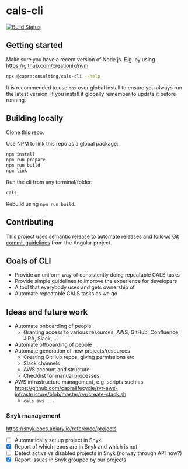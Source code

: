 # cals-cli

[![Build Status](https://jenkins.capra.tv/buildStatus/icon?job=cals-internal/cals-cli/master)](https://jenkins.capra.tv/job/cals-internal/job/cals-cli/job/master/)

## Getting started

Make sure you have a recent version of Node.js. E.g. by using
https://github.com/creationix/nvm

```bash
npx @capraconsulting/cals-cli --help
```

It is recommended to use `npx` over global install to ensure you
always run the latest version. If you install it globally remember
to update it before running.

## Building locally

Clone this repo.

Use NPM to link this repo as a global package:

```bash
npm install
npm run prepare
npm run build
npm link
```

Run the cli from any terminal/folder:

```bash
cals
```

Rebuild using `npm run build`.

## Contributing

This project uses [semantic release](https://semantic-release.gitbook.io/semantic-release/)
to automate releases and follows
[Git commit guidelines](https://github.com/angular/angular/blob/master/CONTRIBUTING.md#commit)
from the Angular project.

## Goals of CLI

- Provide an uniform way of consistently doing repeatable CALS tasks
- Provide simple guidelines to improve the experience for developers
- A tool that everybody uses and gets ownership of
- Automate repeatable CALS tasks as we go

## Ideas and future work

- Automate onboarding of people
  - Granting access to various resources: AWS, GitHub, Confluence, JIRA, Slack, ...
- Automate offboarding of people
- Automate generation of new projects/resources
  - Creating GitHub repos, giving permissions etc
  - Slack channels
  - AWS account and structure
  - Checklist for manual processes
- AWS infrastructure management, e.g. scripts such as https://github.com/capralifecycle/rvr-aws-infrastructure/blob/master/rvr/create-stack.sh
  - `cals aws ...`

### Snyk management

https://snyk.docs.apiary.io/reference/projects

- [ ] Automatically set up project in Snyk
- [x] Report of which repos are in Snyk and which is not
- [ ] Detect active vs disabled projects in Snyk (no way through API now?)
- [x] Report issues in Snyk grouped by our projects
